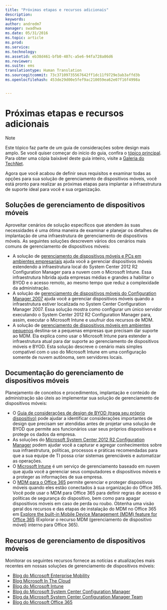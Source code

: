```yaml
---
title: "Próximas etapas e recursos adicionais"
description: 
keywords: 
author: andredm7
manager: swadhwa
ms.date: 05/31/2016
ms.topic: article
ms.prod: 
ms.service: 
ms.technology: 
ms.assetid: eb38d461-bfb0-407c-a5e6-94fa728a86d6
ms.reviewer: 
ms.suite: ems
translationtype: Human Translation
ms.sourcegitcommit: 73c37109735567642ff1dc11f9729e3ab3affd3b
ms.openlocfilehash: 453de29d00e5fef9ac210059ea62e07f16f4998a


---
```


# Próximas etapas e recursos adicionais

>[!NOTE]
>Este tópico faz parte de um guia de considerações sobre design mais amplo. Se você quiser começar do início do guia, confira o [tópico principal](mdm-design-considerations-guide.md). Para obter uma cópia baixável deste guia inteiro, visite a [Galeria do TechNet](https://gallery.technet.microsoft.com/Mobile-Device-Management-7d401582).

Agora que você acabou de definir seus requisitos e examinar todas as opções para sua solução de gerenciamento de dispositivos móveis, você está pronto para realizar as próximas etapas para implantar a infraestrutura de suporte ideal para você e sua organização.

## Soluções de gerenciamento de dispositivos móveis 

Aproveitar cenários de solução específicos que atendem às suas necessidades é uma ótima maneira de examinar e planejar os detalhes de implantação de uma infraestrutura de gerenciamento de dispositivos móveis. As seguintes soluções descrevem vários dos cenários mais comuns de gerenciamento de dispositivos móveis: 

- A solução de [gerenciamento de dispositivos móveis e PCs em ambientes empresariais](https://technet.microsoft.com/library/dn582037.aspx) ajuda você a gerenciar dispositivos móveis estendendo a infraestrutura local do System Center 2012 R2 Configuration Manager para a nuvem com o Microsoft Intune. Essa infraestrutura híbrida ajuda empresas médias e grandes a habilitar o BYOD e o acesso remoto, ao mesmo tempo que reduz a complexidade da administração. 
- A solução de [gerenciamento de dispositivos móveis do Configuration Manager 2007](https://technet.microsoft.com/library/dn508400.aspx) ajuda você a gerenciar dispositivos móveis quando a infraestrutura estiver localizada no System Center Configuration Manager 2007. Essa solução mostra como configurar um único servidor executando o System Center 2012 R2 Configuration Manager para, assim, executar o Microsoft Intune e usufruir dos recursos de MDM.
- A solução de [gerenciamento de dispositivos móveis em ambientes pequenos](https://technet.microsoft.com/library/dn715906.aspx) destina-se a pequenas empresas que precisam dar suporte ao MDM. Ela explica como usar o Microsoft Intune para estender a infraestrutura atual para dar suporte ao gerenciamento de dispositivos móveis e BYOD. Esta solução descreve o cenário mais simples compatível com o uso do Microsoft Intune em uma configuração somente de nuvem autônoma, sem servidores locais.
        
## Documentação do gerenciamento de dispositivos móveis

Planejamento de conceitos e procedimentos, implantação e conteúdo de administração são úteis ao implementar sua solução de gerenciamento de dispositivos móveis:

- O [Guia de considerações de design de BYOD (traga seu próprio dispositivo)](./BYOD-design-considerations-guide.md) pode ajudar a identificar considerações importantes de design que precisam ser atendidas antes de projetar uma solução de BYOD que permite aos funcionários usar seus próprios dispositivos e protege os dados da empresa.
- As soluções do [Microsoft System Center 2012 R2 Configuration Manager](https://technet.microsoft.com/library/cc507089.aspx) podem ajudar você a capturar e agregar conhecimentos sobre sua infraestrutura, políticas, processos e práticas recomendadas para que a sua equipe de TI possa criar sistemas gerenciáveis e automatizar as operações.
- O [Microsoft Intune](/Intune/) é um serviço de gerenciamento baseado em nuvem que ajuda você a gerenciar seus computadores e dispositivos móveis e a proteger as informações de sua empresa.
- O [MDM para o Office 365](https://technet.microsoft.com/library/ms.o365.cc.devicepolicy.aspx) permite gerenciar e proteger dispositivos móveis quando eles estão conectados à sua organização do Office 365. Você pode usar o MDM para Office 365 para definir regras de acesso e políticas de segurança do dispositivo, bem como para apagar dispositivos móveis em caso de perda ou roubo. Obtenha uma visão geral dos recursos e das etapas de instalação do MDM no Office 365 em [Explore the built-in Mobile Device Management (MDM) feature for Office 365](https://blogs.office.com/2015/07/21/explore-the-built-in-mobile-device-management-mdm-feature-for-office-365/) (Explorar o recurso MDM (gerenciamento de dispositivo móvel) interno para Office 365).

## Recursos de gerenciamento de dispositivos móveis

Monitorar os seguintes recursos fornece as notícias e atualizações mais recentes em nossas soluções de gerenciamento de dispositivos móveis:

- [Blog do Microsoft Enterprise Mobility](http://blogs.technet.com/b/enterprisemobility/)
- [Blog Microsoft In The Cloud](http://blogs.technet.com/b/in_the_cloud/)
- [Blog do Microsoft Intune](http://blogs.technet.com/b/microsoftintune/)
- [Blog do Microsoft System Center Configuration Manager](http://blogs.technet.com/b/configurationmgr/)
- [Blog da Microsoft System Center Configuration Manager Team](http://blogs.technet.com/b/configmgrteam/)
- [Blog do Microsoft Office 365](http://blogs.office.com/office365forbusiness/)



<!--HONumber=Jul16_HO3-->


